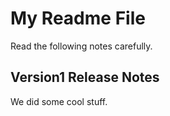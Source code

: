 # My Readme File
Read the following notes carefully.

## Version1 Release Notes
We did some cool stuff.

